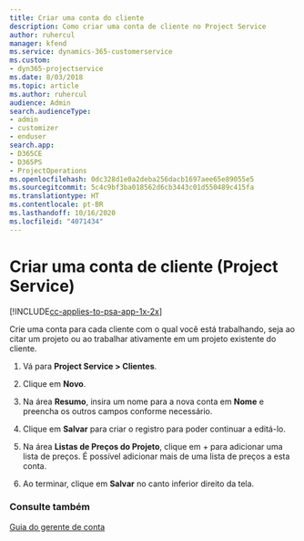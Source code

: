 ```yaml
---
title: Criar uma conta do cliente
description: Como criar uma conta de cliente no Project Service
author: ruhercul
manager: kfend
ms.service: dynamics-365-customerservice
ms.custom:
- dyn365-projectservice
ms.date: 8/03/2018
ms.topic: article
ms.author: ruhercul
audience: Admin
search.audienceType:
- admin
- customizer
- enduser
search.app:
- D365CE
- D365PS
- ProjectOperations
ms.openlocfilehash: 0dc328d1e0a2deba256dacb1697aee65e89055e5
ms.sourcegitcommit: 5c4c9bf3ba018562d6cb3443c01d550489c415fa
ms.translationtype: HT
ms.contentlocale: pt-BR
ms.lasthandoff: 10/16/2020
ms.locfileid: "4071434"
---
```

# <a name="create-a-customer-account-project-service"></a>Criar uma conta de cliente (Project Service)

[!INCLUDE[cc-applies-to-psa-app-1x-2x](../includes/cc-applies-to-psa-app-1x-2x.md)]

Crie uma conta para cada cliente com o qual você está trabalhando, seja ao citar um projeto ou ao trabalhar ativamente em um projeto existente do cliente.  
  
1.  Vá para **Project Service > Clientes**.  
  
2.  Clique em **Novo**.  
  
3.  Na área **Resumo**, insira um nome para a nova conta em **Nome** e preencha os outros campos conforme necessário.  
  
4.  Clique em **Salvar** para criar o registro para poder continuar a editá-lo.  
  
5.  Na área **Listas de Preços do Projeto**, clique em + para adicionar uma lista de preços. É possível adicionar mais de uma lista de preços a esta conta.  
  
6.  Ao terminar, clique em **Salvar** no canto inferior direito da tela.  
  
### <a name="see-also"></a>Consulte também  
 [Guia do gerente de conta](../psa/account-manager-guide.md)
